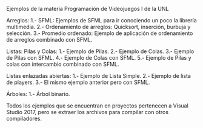 Ejemplos de la materia Programación de Videojuegos I de la UNL

Arreglos:
1.- SFML: Ejemplos de SFML para ir conociendo un poco la librería multimedia.
2.- Ordenamiento de arreglos: Quicksort, inserción, burbuja y selección.
3.- Promedio ordenado: Ejemplo de aplicación de ordenamiento de arreglos combinado con SFML.

Listas:
  Pilas y Colas:
  1.- Ejemplo de Pilas.
  2.- Ejemplo de Colas.
  3.- Ejemplo de Pilas con SFML.
  4.- Ejemplo de Colas con SFML.
  5.- Ejemplo de Pilas y colas con intercambio combinado con SFML.
  
  Listas enlazadas abiertas:
  1.- Ejemplo de Lista Simple.
  2.- Ejemplo de lista de players.
  3.- El mismo ejemplo anterior pero con SFML.

Árboles:
  1.- Árbol binario.
  
Todos los ejemplos que se encuentran en proyectos pertenecen a Visual Studio 2017, pero se extraer los archivos para compilar con otros compiladores.
